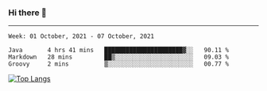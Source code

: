 ### Hi there 👋
---
<!--START_SECTION:waka-->
```text
Week: 01 October, 2021 - 07 October, 2021

Java       4 hrs 41 mins   ██████████████████████▓░░   90.11 % 
Markdown   28 mins         ██▒░░░░░░░░░░░░░░░░░░░░░░   09.03 % 
Groovy     2 mins          ▒░░░░░░░░░░░░░░░░░░░░░░░░   00.77 % 
```
<!--END_SECTION:waka-->

[![Top Langs](https://github-readme-stats.vercel.app/api/top-langs/?username=HyunAh-iia&layout=compact)](https://github.com/anuraghazra/github-readme-stats)
<!--
**HyunAh-iia/HyunAh-iia** is a ✨ _special_ ✨ repository because its `README.md` (this file) appears on your GitHub profile.

Here are some ideas to get you started:

- 🔭 I’m currently working on ...
- 🌱 I’m currently learning ...
- 👯 I’m looking to collaborate on ...
- 🤔 I’m looking for help with ...
- 💬 Ask me about ...
- 📫 How to reach me: ...
- 😄 Pronouns: ...
- ⚡ Fun fact: ...
-->
